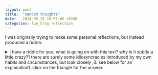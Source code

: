 ```yaml
---
layout: post
title:  "Random thoughts"
date:   2024-05-26 10:57:00 +0200
categories: fun_blog reflection
---
```


I was originally trying to make some personal reflections, but instead produced a riddle:

<details> 
    <summary>i have a riddle for you; what is going on with this text? why is it subtly a little crazy?1 there are surely some idiosyncracies introduced by my own habits and circumstances, but look closely ;0. see below for an explanation1. click on the triangle for the answer.</summary>
    This text seems to be what happens when you have two keyboards connected to one computer, and you type with left hand on one and right on the other! You can probably guess how I discovered this...
</details>